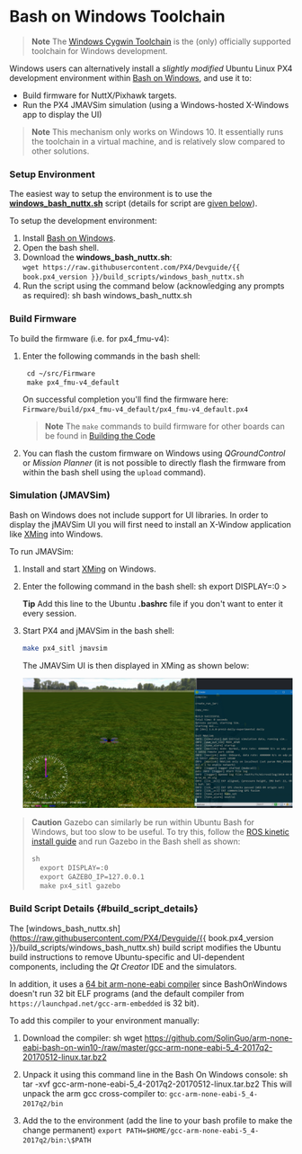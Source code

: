 # Bash on Windows Toolchain

> **Note** The [Windows Cygwin Toolchain](../setup/dev_env_windows_cygwin.md) is the (only) officially supported toolchain for Windows development.

Windows users can alternatively install a *slightly modified* Ubuntu Linux PX4 development environment within [Bash on Windows](https://github.com/Microsoft/BashOnWindows), and use it to:

* Build firmware for NuttX/Pixhawk targets.
* Run the PX4 JMAVSim simulation (using a Windows-hosted X-Windows app to display the UI)

> **Note** This mechanism only works on Windows 10. It essentially runs the toolchain in a virtual machine, and is relatively slow compared to other solutions.

### Setup Environment

The easiest way to setup the environment is to use the **<a href="https://raw.githubusercontent.com/PX4/Devguide/{{ book.px4_version }}/build_scripts/windows_bash_nuttx.sh" target="_blank" download>windows_bash_nuttx.sh</a>** script (details for script are [given below](#build_script_details)).

To setup the development environment:

1. Install [Bash on Windows](https://github.com/Microsoft/BashOnWindows).
2. Open the bash shell.
3. Download the **windows_bash_nuttx.sh**:  
    `wget https://raw.githubusercontent.com/PX4/Devguide/{{ book.px4_version }}/build_scripts/windows_bash_nuttx.sh`
4. Run the script using the command below (acknowledging any prompts as required): 
        sh
        bash windows_bash_nuttx.sh

### Build Firmware

To build the firmware (i.e. for px4_fmu-v4):

1. Enter the following commands in the bash shell:
    
        cd ~/src/Firmware
        make px4_fmu-v4_default
        
    
    On successful completion you'll find the firmware here: `Firmware/build/px4_fmu-v4_default/px4_fmu-v4_default.px4`
    
    > **Note** The `make` commands to build firmware for other boards can be found in [Building the Code](../setup/building_px4.md#nuttx)

2. You can flash the custom firmware on Windows using *QGroundControl* or *Mission Planner* (it is not possible to directly flash the firmware from within the bash shell using the `upload` command).

### Simulation (JMAVSim)

Bash on Windows does not include support for UI libraries. In order to display the jMAVSim UI you will first need to install an X-Window application like [XMing](https://sourceforge.net/projects/xming/) into Windows.

To run JMAVSim:

1. Install and start [XMing](https://sourceforge.net/projects/xming/) on Windows.
2. Enter the following command in the bash shell: 
        sh
        export DISPLAY=:0 > 
    
    **Tip** Add this line to the Ubuntu **.bashrc** file if you don't want to enter it every session.
3. Start PX4 and jMAVSim in the bash shell:
    
    ```sh
    make px4_sitl jmavsim
    ```
    
    The JMAVSim UI is then displayed in XMing as shown below:
    
    ![jMAVSimOnWindows](../../assets/simulation/JMAVSim_on_Windows.PNG)

> **Caution** Gazebo can similarly be run within Ubuntu Bash for Windows, but too slow to be useful. To try this, follow the [ROS kinetic install guide](http://wiki.ros.org/kinetic/Installation/Ubuntu) and run Gazebo in the Bash shell as shown: 
> 
>     sh
>       export DISPLAY=:0
>       export GAZEBO_IP=127.0.0.1
>       make px4_sitl gazebo

### Build Script Details {#build_script_details}

The [windows_bash_nuttx.sh](https://raw.githubusercontent.com/PX4/Devguide/{{ book.px4_version }}/build_scripts/windows_bash_nuttx.sh) build script modifies the Ubuntu build instructions to remove Ubuntu-specific and UI-dependent components, including the *Qt Creator* IDE and the simulators.

In addition, it uses a [64 bit arm-none-eabi compiler](https://github.com/SolinGuo/arm-none-eabi-bash-on-win10-.git) since BashOnWindows doesn't run 32 bit ELF programs (and the default compiler from `https://launchpad.net/gcc-arm-embedded` is 32 bit).

To add this compiler to your environment manually:

1. Download the compiler: 
        sh
        wget https://github.com/SolinGuo/arm-none-eabi-bash-on-win10-/raw/master/gcc-arm-none-eabi-5_4-2017q2-20170512-linux.tar.bz2

2. Unpack it using this command line in the Bash On Windows console: 
        sh
        tar -xvf gcc-arm-none-eabi-5_4-2017q2-20170512-linux.tar.bz2 This will unpack the arm gcc cross-compiler to: ```gcc-arm-none-eabi-5_4-2017q2/bin```

3. Add the to the environment (add the line to your bash profile to make the change permanent) ```export PATH=$HOME/gcc-arm-none-eabi-5_4-2017q2/bin:\$PATH```